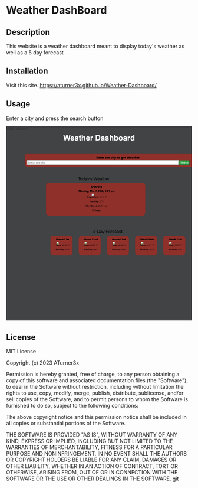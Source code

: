 # Weather DashBoard

## Description


This website is a weather dashboard meant to display  today's weather as well as a 5 day forecast

## Installation

Visit this site. https://aturner3x.github.io/Weather-Dashboard/ 

## Usage

Enter a city and press the search button

![alt text](./develop/assets/Screenshot%202023-03-20%20140728.png)

## License

MIT License

Copyright (c) 2023 ATurner3x

Permission is hereby granted, free of charge, to any person obtaining a copy of this software and associated documentation files (the "Software"), to deal in the Software without restriction, including without limitation the rights to use, copy, modify, merge, publish, distribute, sublicense, and/or sell copies of the Software, and to permit persons to whom the Software is furnished to do so, subject to the following conditions:

The above copyright notice and this permission notice shall be included in all copies or substantial portions of the Software.

THE SOFTWARE IS PROVIDED "AS IS", WITHOUT WARRANTY OF ANY KIND, EXPRESS OR IMPLIED, INCLUDING BUT NOT LIMITED TO THE WARRANTIES OF MERCHANTABILITY, FITNESS FOR A PARTICULAR PURPOSE AND NONINFRINGEMENT. IN NO EVENT SHALL THE AUTHORS OR COPYRIGHT HOLDERS BE LIABLE FOR ANY CLAIM, DAMAGES OR OTHER LIABILITY, WHETHER IN AN ACTION OF CONTRACT, TORT OR OTHERWISE, ARISING FROM, OUT OF OR IN CONNECTION WITH THE SOFTWARE OR THE USE OR OTHER DEALINGS IN THE SOFTWARE.
git